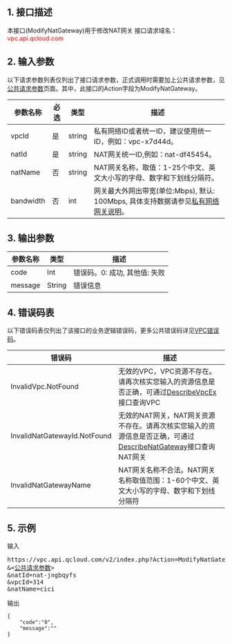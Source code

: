 ## 1. 接口描述

本接口(ModifyNatGateway)用于修改NAT网关
接口请求域名：<font style="color:red">vpc.api.qcloud.com</font>


## 2. 输入参数
以下请求参数列表仅列出了接口请求参数，正式调用时需要加上公共请求参数，见<a href="/doc/api/372/4153" title="公共请求参数">公共请求参数</a>页面。其中，此接口的Action字段为ModifyNatGateway。

| 参数名称 | 必选  | 类型 | 描述 |
|---------|---------|---------|---------|
| vpcId | 是 | string | 私有网络ID或者统一ID，建议使用统一ID，例如：vpc-x7d44d。|
| natId | 是 | string | NAT网关统一ID,例如：nat-df45454。|
| natName | 否 | string | NAT网关名称，取值：1-25个中文、英文大小写的字母、数字和下划线分隔符。 |
| bandwidth | 否 | int | 网关最大外网出带宽(单位:Mbps), 默认: 100Mbps, 具体支持数据请参见<a href="http://tce.fsphere.cn/doc/product/215/1682" title="网关说明" >私有网络网关说明</a>。 |


## 3. 输出参数

| 参数名称 | 类型 | 描述 |
|---------|---------|---------|
| code | Int | 错误码。0: 成功, 其他值: 失败|
| message | String | 错误信息|

 ## 4. 错误码表
 以下错误码表仅列出了该接口的业务逻辑错误码，更多公共错误码详见<a href="http://tce.fsphere.cn/doc/api/245/4924" title="VPC错误码">VPC错误码</a>。
 
| 错误码 | 描述 |
|---------|---------|
| InvalidVpc.NotFound | 无效的VPC，VPC资源不存在。请再次核实您输入的资源信息是否正确，可通过<a href="http://tce.fsphere.cn/doc/api/245/%E6%9F%A5%E8%AF%A2%E7%A7%81%E6%9C%89%E7%BD%91%E7%BB%9C%E5%88%97%E8%A1%A8" title="DescribeVpcEx">DescribeVpcEx</a>接口查询VPC |
| InvalidNatGatewayId.NotFound | 无效的NAT网关，NAT网关资源不存在。请再次核实您输入的资源信息是否正确，可通过<a href="http://tce.fsphere.cn/doc/api/245/%e6%9f%a5%e8%af%a2NAT%e7%bd%91%e5%85%b3?viewType=preview" title="DescribeNatGateway">DescribeNatGateway</a>接口查询NAT网关 |
| InvalidNatGatewayName | NAT网关名称不合法。NAT网关名称取值范围：1-60个中文、英文大小写的字母、数字和下划线分隔符 |

## 5. 示例
输入
<pre>
https://vpc.api.qcloud.com/v2/index.php?Action=ModifyNatGateway
&<<a href="http://tce.fsphere.cn/doc/api/229/6976">公共请求参数</a>>
&natId=nat-jngbqyfs
&vpcId=314
&natName=cici
</pre>
输出
```
{
    "code":"0",
    "message":""
}
```

